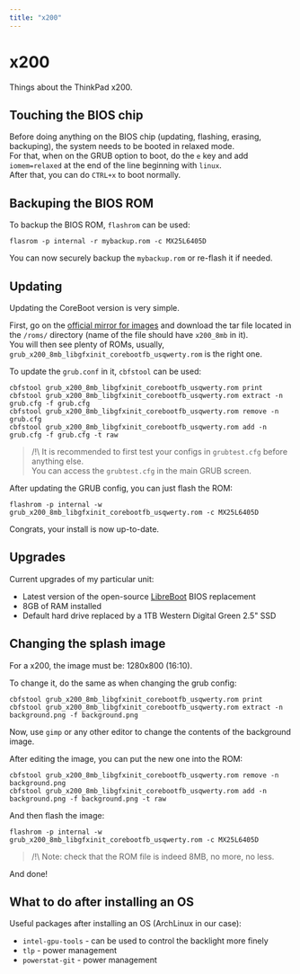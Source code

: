 ```yaml
---
title: "x200"
---
```


# x200

Things about the ThinkPad x200.

## Touching the BIOS chip

Before doing anything on the BIOS chip (updating, flashing, erasing, backuping), the system needs to be booted in relaxed mode.  
For that, when on the GRUB option to boot, do the `e` key and add `iomem=relaxed` at the end of the line beginning with `linux`.  
After that, you can do `CTRL+x` to boot normally.

## Backuping the BIOS ROM

To backup the BIOS ROM, `flashrom` can be used:

```
flasrom -p internal -r mybackup.rom -c MX25L6405D
```

You can now securely backup the `mybackup.rom` or re-flash it if needed.

## Updating

Updating the CoreBoot version is very simple.

First, go on the [official mirror for images](http://mirror.linux.ro/libreboot/stable/) and download the tar file located in the `/roms/` directory (name of the file should have `x200_8mb` in it).  
You will then see plenty of ROMs, usually, `grub_x200_8mb_libgfxinit_corebootfb_usqwerty.rom` is the right one.

To update the `grub.conf` in it, `cbfstool` can be used:

```
cbfstool grub_x200_8mb_libgfxinit_corebootfb_usqwerty.rom print
cbfstool grub_x200_8mb_libgfxinit_corebootfb_usqwerty.rom extract -n grub.cfg -f grub.cfg
cbfstool grub_x200_8mb_libgfxinit_corebootfb_usqwerty.rom remove -n grub.cfg
cbfstool grub_x200_8mb_libgfxinit_corebootfb_usqwerty.rom add -n grub.cfg -f grub.cfg -t raw
```

> /!\ It is recommended to first test your configs in `grubtest.cfg` before anything else.  
> You can access the `grubtest.cfg` in the main GRUB screen.

After updating the GRUB config, you can just flash the ROM:

```
flashrom -p internal -w grub_x200_8mb_libgfxinit_corebootfb_usqwerty.rom -c MX25L6405D
```

Congrats, your install is now up-to-date.

## Upgrades

Current upgrades of my particular unit:

- Latest version of the open-source [LibreBoot](https://libreboot.org) BIOS replacement
- 8GB of RAM installed
- Default hard drive replaced by a 1TB Western Digital Green 2.5" SSD

## Changing the splash image

For a x200, the image must be: 1280x800 (16:10).

To change it, do the same as when changing the grub config:

```
cbfstool grub_x200_8mb_libgfxinit_corebootfb_usqwerty.rom print
cbfstool grub_x200_8mb_libgfxinit_corebootfb_usqwerty.rom extract -n background.png -f background.png
```

Now, use `gimp` or any other editor to change the contents of the background image.

After editing the image, you can put the new one into the ROM:

```
cbfstool grub_x200_8mb_libgfxinit_corebootfb_usqwerty.rom remove -n background.png
cbfstool grub_x200_8mb_libgfxinit_corebootfb_usqwerty.rom add -n background.png -f background.png -t raw
```

And then flash the image:

```
flashrom -p internal -w grub_x200_8mb_libgfxinit_corebootfb_usqwerty.rom -c MX25L6405D
```

> /!\ Note: check that the ROM file is indeed 8MB, no more, no less.

And done!

## What to do after installing an OS

Useful packages after installing an OS (ArchLinux in our case):

- `intel-gpu-tools` - can be used to control the backlight more finely
- `tlp` - power management
- `powerstat-git` - power management
